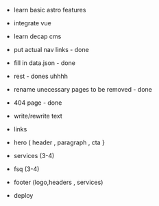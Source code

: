 - learn basic astro features 
- integrate vue
- learn decap cms

- put actual nav links - done
- fill in data.json - done
- rest - dones uhhhh
- rename unecessary pages to be removed - done 
- 404 page - done
- write/rewrite text
- links
- hero ( header , paragraph , cta }
- services (3-4)
- fsq (3-4)
- footer (logo,headers , services)
- deploy